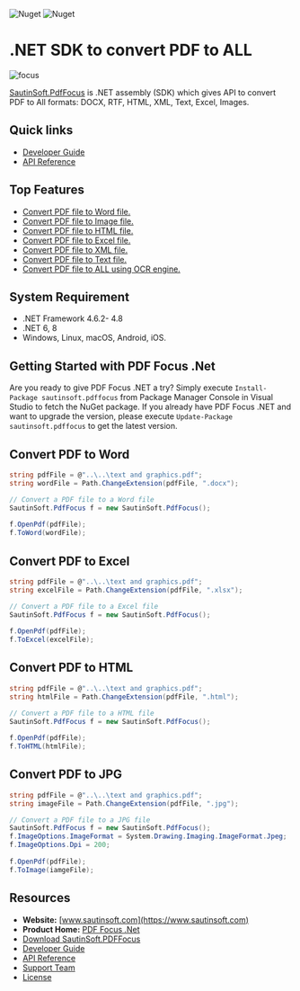 ![Nuget](https://img.shields.io/nuget/v/sautinsoft.pdffocus) ![Nuget](https://img.shields.io/nuget/dt/sautinsoft.pdffocus) 
# .NET SDK to convert PDF to ALL

![focus](https://user-images.githubusercontent.com/79837963/229720453-ce02ba06-19af-4a69-995a-351e7ac60257.png)

[SautinSoft.PdfFocus](https://sautinsoft.com/products/pdf-focus/) is .NET assembly (SDK) which gives API  to convert PDF to All formats: DOCX, RTF, HTML, XML, Text, Excel, Images.

## Quick links

+ [Developer Guide](https://sautinsoft.com/products/pdf-focus/help/net/)
+ [API Reference](https://sautinsoft.com/products/pdf-focus/help/net/api-reference/html/N_SautinSoft.htm)

## Top Features

+ [Convert PDF file to Word file.](https://sautinsoft.com/products/pdf-focus/help/net/developer-guide/convert-pdf-to-word-csharp-vb-net.php)
+ [Convert PDF file to Image file.](https://sautinsoft.com/products/pdf-focus/help/net/developer-guide/convert-pdf-to-images-csharp-vb-net.php)
+ [Convert PDF file to HTML file.](https://sautinsoft.com/products/pdf-focus/help/net/developer-guide/convert-pdf-to-html-csharp-vb-net.php)
+ [Convert PDF file to Excel file.](https://sautinsoft.com/products/pdf-focus/help/net/developer-guide/convert-pdf-to-excel-csharp-vb-net.php)
+ [Convert PDF file to XML file.](https://sautinsoft.com/products/pdf-focus/help/net/developer-guide/convert-pdf-to-xml-csharp-vb-net.php)
+ [Convert PDF file to Text file.](https://sautinsoft.com/products/pdf-focus/help/net/developer-guide/convert-pdf-to-text-csharp-vb-net.php)
+ [Convert PDF file to ALL using OCR engine.](https://sautinsoft.com/products/pdf-focus/help/net/developer-guide/convert-pdf-to-all-ocr-engine-csharp-vb-net.php)

## System Requirement

* .NET Framework 4.6.2- 4.8
* .NET 6, 8
* Windows, Linux, macOS, Android, iOS.

## Getting Started with PDF Focus .Net

Are you ready to give PDF Focus .NET a try? Simply execute `Install-Package sautinsoft.pdffocus` from Package Manager Console in Visual Studio to fetch the NuGet package. If you already have PDF Focus .NET and want to upgrade the version, please execute `Update-Package sautinsoft.pdffocus` to get the latest version.

## Convert PDF to Word

```csharp
string pdfFile = @"..\..\text and graphics.pdf";
string wordFile = Path.ChangeExtension(pdfFile, ".docx");

// Convert a PDF file to a Word file
SautinSoft.PdfFocus f = new SautinSoft.PdfFocus();
            
f.OpenPdf(pdfFile);
f.ToWord(wordFile);
```
## Convert PDF to Excel

```csharp
string pdfFile = @"..\..\text and graphics.pdf";
string excelFile = Path.ChangeExtension(pdfFile, ".xlsx");

// Convert a PDF file to a Excel file
SautinSoft.PdfFocus f = new SautinSoft.PdfFocus();
            
f.OpenPdf(pdfFile);
f.ToExcel(excelFile);
```

## Convert PDF to HTML

```csharp
string pdfFile = @"..\..\text and graphics.pdf";
string htmlFile = Path.ChangeExtension(pdfFile, ".html");

// Convert a PDF file to a HTML file
SautinSoft.PdfFocus f = new SautinSoft.PdfFocus();
            
f.OpenPdf(pdfFile);
f.ToHTML(htmlFile);
```

## Convert PDF to JPG

```csharp
string pdfFile = @"..\..\text and graphics.pdf";
string imageFile = Path.ChangeExtension(pdfFile, ".jpg");

// Convert a PDF file to a JPG file
SautinSoft.PdfFocus f = new SautinSoft.PdfFocus();
f.ImageOptions.ImageFormat = System.Drawing.Imaging.ImageFormat.Jpeg;
f.ImageOptions.Dpi = 200;
         
f.OpenPdf(pdfFile);
f.ToImage(iamgeFile);
```

## Resources

+ **Website:** [www.sautinsoft.com](https://www.sautinsoft.com)
+ **Product Home:** [PDF Focus .Net](https://sautinsoft.com/products/pdf-focus/)
+ [Download SautinSoft.PDFFocus](https://sautinsoft.com/products/pdf-focus/download.php)
+ [Developer Guide](https://sautinsoft.com/products/pdf-focus/help/net/)
+ [API Reference](https://sautinsoft.com/products/pdf-focus/help/net/api-reference/html/N_SautinSoft.htm)
+ [Support Team](https://sautinsoft.com/support.php)
+ [License](https://sautinsoft.com/products/pdf-focus/help/net/getting-started/agreement.php)
